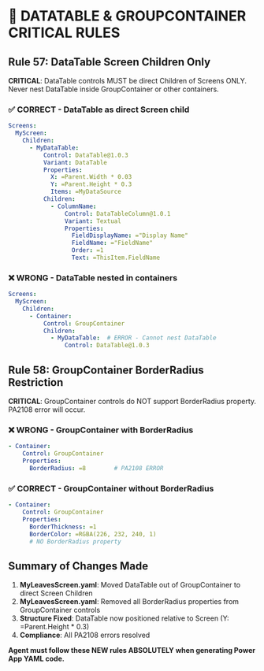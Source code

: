 # 🚨 DATATABLE & GROUPCONTAINER CRITICAL RULES

## Rule 57: DataTable Screen Children Only
**CRITICAL**: DataTable controls MUST be direct Children of Screens ONLY. Never nest DataTable inside GroupContainer or other containers.

### ✅ CORRECT - DataTable as direct Screen child
```yaml
Screens:
  MyScreen:
    Children:
      - MyDataTable:
          Control: DataTable@1.0.3
          Variant: DataTable
          Properties:
            X: =Parent.Width * 0.03
            Y: =Parent.Height * 0.3  
            Items: =MyDataSource
          Children:
            - ColumnName:
                Control: DataTableColumn@1.0.1
                Variant: Textual
                Properties:
                  FieldDisplayName: ="Display Name"
                  FieldName: ="FieldName"
                  Order: =1
                  Text: =ThisItem.FieldName
```

### ❌ WRONG - DataTable nested in containers
```yaml
Screens:
  MyScreen:
    Children:
      - Container:
          Control: GroupContainer
          Children:
            - MyDataTable:  # ERROR - Cannot nest DataTable
                Control: DataTable@1.0.3
```

## Rule 58: GroupContainer BorderRadius Restriction  
**CRITICAL**: GroupContainer controls do NOT support BorderRadius property. PA2108 error will occur.

### ❌ WRONG - GroupContainer with BorderRadius
```yaml
- Container:
    Control: GroupContainer
    Properties:
      BorderRadius: =8        # PA2108 ERROR
```

### ✅ CORRECT - GroupContainer without BorderRadius
```yaml
- Container:
    Control: GroupContainer
    Properties:
      BorderThickness: =1
      BorderColor: =RGBA(226, 232, 240, 1)
      # NO BorderRadius property
```

## Summary of Changes Made
1. **MyLeavesScreen.yaml**: Moved DataTable out of GroupContainer to direct Screen Children
2. **MyLeavesScreen.yaml**: Removed all BorderRadius properties from GroupContainer controls
3. **Structure Fixed**: DataTable now positioned relative to Screen (Y: =Parent.Height * 0.3)
4. **Compliance**: All PA2108 errors resolved

**Agent must follow these NEW rules ABSOLUTELY when generating Power App YAML code.** 